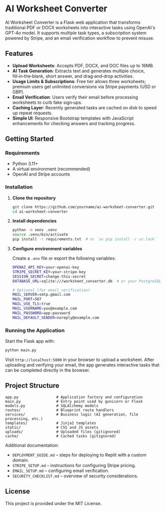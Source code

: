 # AI Worksheet Converter

AI Worksheet Converter is a Flask web application that transforms traditional PDF or DOCX worksheets into interactive tasks using OpenAI's GPT‑4o model. It supports multiple task types, a subscription system powered by Stripe, and an email verification workflow to prevent misuse.

## Features

- **Upload Worksheets**: Accepts PDF, DOCX, and DOC files up to 16MB.
- **AI Task Generation**: Extracts text and generates multiple choice, fill‑in‑the‑blank, short answer, and drag‑and‑drop activities.
- **Usage Limits & Subscriptions**: Free tier allows three worksheets; premium users get unlimited conversions via Stripe payments (USD or GBP).
- **Email Verification**: Users verify their email before processing worksheets to curb fake sign‑ups.
- **Caching Layer**: Recently generated tasks are cached on disk to speed up repeat requests.
- **Simple UI**: Responsive Bootstrap templates with JavaScript enhancements for checking answers and tracking progress.

## Getting Started

### Requirements

- Python 3.11+
- A virtual environment (recommended)
- OpenAI and Stripe accounts

### Installation

1. **Clone the repository**

   ```bash
   git clone https://github.com/yourname/ai-worksheet-converter.git
   cd ai-worksheet-converter
   ```

2. **Install dependencies**

   ```bash
   python -m venv .venv
   source .venv/bin/activate
   pip install -r requirements.txt  # or `uv pip install -r uv.lock`
   ```

3. **Configure environment variables**

   Create a `.env` file or export the following variables:

   ```bash
   OPENAI_API_KEY=your-openai-key
   STRIPE_SECRET_KEY=your-stripe-key
   SESSION_SECRET=change-this-secret
   DATABASE_URL=sqlite:///worksheet_converter.db  # or your PostgreSQL URL

   # Optional (for email verification)
   MAIL_SERVER=smtp.gmail.com
   MAIL_PORT=587
   MAIL_USE_TLS=true
   MAIL_USERNAME=you@example.com
   MAIL_PASSWORD=app-password
   MAIL_DEFAULT_SENDER=noreply@example.com
   ```

### Running the Application

Start the Flask app with:

```bash
python main.py
```

Visit `http://localhost:5000` in your browser to upload a worksheet. After uploading and verifying your email, the app generates interactive tasks that can be completed directly in the browser.

## Project Structure

```
app.py                 # Application factory and configuration
main.py                # Entry point used by gunicorn or Flask
models.py              # SQLAlchemy models
routes/                # Blueprint route handlers
services/              # Business logic (AI generation, file processing, etc.)
templates/             # Jinja2 templates
static/                # CSS and JS assets
uploads/               # Uploaded files (gitignored)
cache/                 # Cached tasks (gitignored)
```

Additional documentation:

- `DEPLOYMENT_GUIDE.md` – steps for deploying to Replit with a custom domain.
- `STRIPE_SETUP.md` – instructions for configuring Stripe pricing.
- `EMAIL_SETUP.md` – configuring email verification.
- `SECURITY_CHECKLIST.md` – overview of security considerations.

## License
This project is provided under the MIT License.

